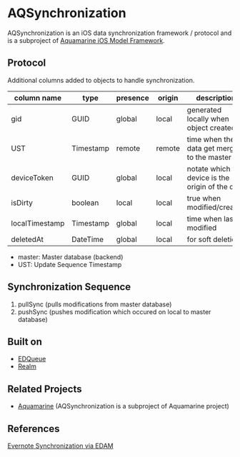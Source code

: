 AQSynchronization
=================

AQSynchronization is an iOS data synchronization framework / protocol and is a subproject of [Aquamarine iOS Model Framework](https://github.com/kaiinui/Aquamarine).

Protocol
---

Additional columns added to objects to handle synchronization.

|column name   |type     |presence |origin |description|
|--------------|---------|---------|-------|-----------|
|gid           |GUID     |global   |local  |generated locally when object created|
|UST           |Timestamp|remote   |remote |time when the data get merged to the master|
|deviceToken   |GUID     |global   |local  |notate which device is the origin of the data|
|isDirty       |boolean  |local    |local  |true when modified/created|
|localTimestamp|Timestamp|global   |local  |time when last modified|
|deletedAt     |DateTime |global   |local  |for soft deletion|

- master: Master database (backend)
- UST: Update Sequence Timestamp

Synchronization Sequence
---

1. pullSync (pulls modifications from master database)
2. pushSync (pushes modification which occured on local to master database)

Built on
--

- [EDQueue](https://github.com/thisandagain/queue)
- [Realm](https://github.com/realm/realm-cocoa)

Related Projects
---

- [Aquamarine](https://github.com/kaiinui/Aquamarine) (AQSynchronization is a subproject of Aquamarine project)

References
---

[Evernote Synchronization via EDAM](https://dev.evernote.com/media/pdf/edam-sync.pdf)
